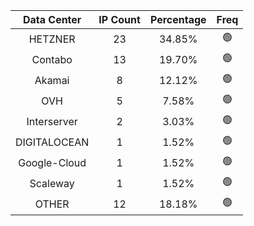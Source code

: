 | Data Center | IP Count | Percentage | Freq |
|:------------:|:--------:|:-----------:|:-----:|
| HETZNER | 23 | 34.85% | 🟢 |
| Contabo | 13 | 19.70% | 🟢 |
| Akamai | 8 | 12.12% | 🟢 |
| OVH | 5 | 7.58% | 🟢 |
| Interserver | 2 | 3.03% | 🟢 |
| DIGITALOCEAN | 1 | 1.52% | 🟢 |
| Google-Cloud | 1 | 1.52% | 🟢 |
| Scaleway | 1 | 1.52% | 🟢 |
| OTHER | 12 | 18.18% | 🟢 |
